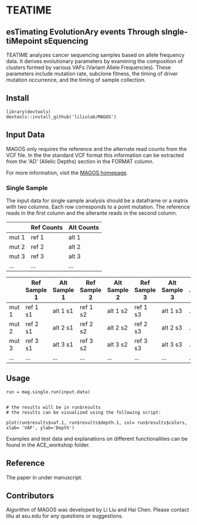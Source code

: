 # TEATIME
## esTimating EvolutionAry events Through sIngle-tiMepoint sEquencing

 TEATIME analyzes cancer sequencing samples based on allele frequency data. It derives evolutionary parameters by examining the composition of clusters formed by various VAFs (Variant Allele Frequencies). These parameters include mutation rate, subclone fitness, the timing of driver mutation occurrence, and the timing of sample collection.
 

## Install

```
library(devtools)
devtools::install_github('liliulab/MAGOS')
```


## Input Data
MAGOS only requires the reference and the alternate read counts from the VCF file. In the the standard VCF format this information can be extracted from the 'AD' (Allelic Depths) section in the FORMAT column. 

For more information, visit the [MAGOS homepage](https://github.com/liliulab/magos/).

### Single Sample
The input data for single sample analysis should be a dataframe or a matrix with two columns. Each row corresponds to a point mutation. The reference reads in the first column and the alterante reads in the second column. 

| | Ref Counts | Alt Counts|
|----|---------|--------|
|mut 1  | ref 1      | alt 1     |
|mut 2 | ref 2      | alt 2     |
|mut 3 | ref 3      | alt 3     |
|...|...|...|


| | Ref Sample 1 | Alt Sample 1| Ref Sample 2| Alt Sample 2| Ref Sample 3 | Alt Sample 3|...|...|
|----|---------|--------|---|---|---|---|---|---|
|mut 1  | ref 1 s1     | alt 1 s1    | ref 1 s2| alt 1 s2| ref 1 s3 | alt 1 s3|...|...|
|mut 2 | ref 2 s1     | alt 2 s1     |ref 2 s2| alt 2 s2| ref 2 s3 | alt 2 s3|...|...|
|mut 3 | ref 3 s1    | alt 3 s1    |ref 3 s2| alt 3 s2| ref 3 s3 | alt 3 s3|...|...|
|...|...|...|...|...|...|...|...|...|


## Usage
```
run = mag.single.run(input.data)


# the results will be in run$results
# the results can be visualized using the following script: 

plot(run$results$vaf.1, run$results$depth.1, col= run$results$colors, xlab= 'VAF', ylab='Depth') 
```

Examples and test data and explanations on different functionalities can be found in the ACE_workshop folder. 




## Reference

The paper in under manuscript. 




## Contributors
Algorithm of MAGOS was developed by Li Liu and Hai Chen. Please contact liliu at asu.edu for any questions or suggestions. 
